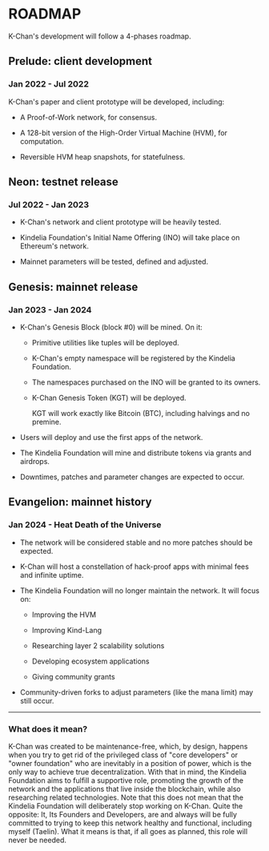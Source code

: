 ROADMAP
=======

K-Chan's development will follow a 4-phases roadmap.

Prelude: client development
---------------------------

### Jan 2022 - Jul 2022

K-Chan's paper and client prototype will be developed, including:

- A Proof-of-Work network, for consensus.

- A 128-bit version of the High-Order Virtual Machine (HVM), for computation.

- Reversible HVM heap snapshots, for statefulness.

Neon: testnet release
---------------------

### Jul 2022 - Jan 2023

- K-Chan's network and client prototype will be heavily tested.

- Kindelia Foundation's Initial Name Offering (INO) will take place on Ethereum's network.

- Mainnet parameters will be tested, defined and adjusted.

Genesis: mainnet release
------------------------

### Jan 2023 - Jan 2024

- K-Chan's Genesis Block (block #0) will be mined. On it:

    - Primitive utilities like tuples will be deployed.

    - K-Chan's empty namespace will be registered by the Kindelia Foundation.

    - The namespaces purchased on the INO will be granted to its owners.

    - K-Chan Genesis Token (KGT) will be deployed.

        KGT will work exactly like Bitcoin (BTC), including halvings and no premine.

- Users will deploy and use the first apps of the network.

- The Kindelia Foundation will mine and distribute tokens via grants and airdrops.

- Downtimes, patches and parameter changes are expected to occur.

Evangelion: mainnet history
---------------------------

### Jan 2024 - Heat Death of the Universe

- The network will be considered stable and no more patches should be expected.

- K-Chan will host a constellation of hack-proof apps with minimal fees and infinite uptime.

- The Kindelia Foundation will no longer maintain the network. It will focus on:

  - Improving the HVM

  - Improving Kind-Lang

  - Researching layer 2 scalability solutions

  - Developing ecosystem applications

  - Giving community grants

- Community-driven forks to adjust parameters (like the mana limit) may still occur.

---

### What does it mean?

K-Chan was created to be maintenance-free, which, by design, happens when you try to get rid
of the privileged class of "core developers" or "owner foundation" who are inevitably in a
position of power, which is the only way to achieve true decentralization. With that in mind,
the Kindelia Foundation aims to fulfill a supportive role, promoting the growth of the network
and the applications that live inside the blockchain, while also researching related technologies.
Note that this does not mean that the Kindelia Foundation will deliberately stop working on K-Chan.
Quite the opposite: It, Its Founders and Developers, are and always will be fully committed to trying
to keep this network healthy and functional, including myself (Taelin). What it means is that, if 
all goes as planned, this role will never be needed.
